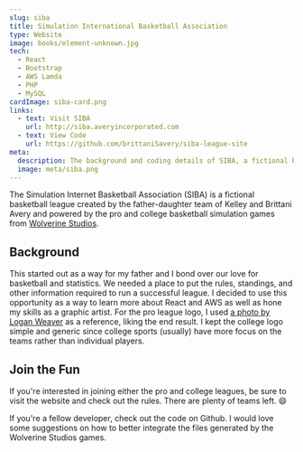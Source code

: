 ```yaml
---
slug: siba
title: Simulation International Basketball Association
type: Website
image: books/element-unknown.jpg
tech:
  - React
  - Bootstrap
  - AWS Lamda
  - PHP
  - MySQL
cardImage: siba-card.png
links:
  - text: Visit SIBA
    url: http://siba.averyincorporated.com
  - text: View Code
    url: https://github.com/brittaniSavery/siba-league-site
meta:
  description: The background and coding details of SIBA, a fictional basketball league created by the father-daughter team of Kelley and Brittani Avery.
  image: meta/siba.png
---
```


The Simulation Internet Basketball Association (SIBA) is a fictional basketball league created by the father-daughter team of Kelley and Brittani Avery and powered by the pro and college basketball simulation games from [Wolverine Studios](https://www.wolverinestudios.com/).

## Background

This started out as a way for my father and I bond over our love for basketball and statistics. We needed a place to put the rules, standings, and other information required to run a successful league. I decided to use this opportunity as a way to learn more about React and AWS as well as hone my skills as a graphic artist. For the pro league logo, I used [a photo by Logan Weaver](https://unsplash.com/photos/Iil35il081Y) as a reference, liking the end result. I kept the college logo simple and generic since college sports (usually) have more focus on the teams rather than individual players.

## Join the Fun

If you're interested in joining either the pro and college leagues, be sure to visit the website and check out the rules. There are plenty of teams left. :smile:

If you're a fellow developer, check out the code on Github. I would love some suggestions on how to better integrate the files generated by the Wolverine Studios games.
